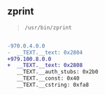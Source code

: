 ## zprint

> `/usr/bin/zprint`

```diff

-970.0.4.0.0
-  __TEXT.__text: 0x2804
+979.100.8.0.0
+  __TEXT.__text: 0x2808
   __TEXT.__auth_stubs: 0x2b0
   __TEXT.__const: 0x40
   __TEXT.__cstring: 0xfa8

```
